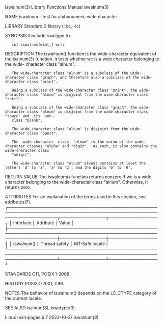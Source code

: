 iswalnum(3)							   Library Functions Manual							   iswalnum(3)

NAME
       iswalnum - test for alphanumeric wide character

LIBRARY
       Standard C library (libc, -lc)

SYNOPSIS
       #include <wctype.h>

       int iswalnum(wint_t wc);

DESCRIPTION
       The  iswalnum()	function  is the wide-character equivalent of the isalnum(3) function.	It tests whether wc is a wide character belonging to the wide-
       character class "alnum".

       The wide-character class "alnum" is a subclass of the wide-character class "graph", and therefore also a subclass of the wide-character class "print".

       Being a subclass of the wide-character class "print", the wide-character class "alnum" is disjoint from the wide-character class "cntrl".

       Being a subclass of the wide-character class "graph", the wide-character class "alnum" is disjoint from the wide-character class "space" and  its  sub‐
       class "blank".

       The wide-character class "alnum" is disjoint from the wide-character class "punct".

       The  wide-character  class  "alnum" is the union of the wide-character classes "alpha" and "digit".  As such, it also contains the wide-character class
       "xdigit".

       The wide-character class "alnum" always contains at least the letters 'A' to 'Z', 'a' to 'z', and the digits '0' to '9'.

RETURN VALUE
       The iswalnum() function returns nonzero if wc is a wide character belonging to the wide-character class "alnum".	 Otherwise, it returns zero.

ATTRIBUTES
       For an explanation of the terms used in this section, see attributes(7).
       ┌────────────────────────────────────────────────────────────────────────────────────────────────────────────────────┬───────────────┬────────────────┐
       │ Interface													    │ Attribute	    │ Value	     │
       ├────────────────────────────────────────────────────────────────────────────────────────────────────────────────────┼───────────────┼────────────────┤
       │ iswalnum()													    │ Thread safety │ MT-Safe locale │
       └────────────────────────────────────────────────────────────────────────────────────────────────────────────────────┴───────────────┴────────────────┘

STANDARDS
       C11, POSIX.1-2008.

HISTORY
       POSIX.1-2001, C99.

NOTES
       The behavior of iswalnum() depends on the LC_CTYPE category of the current locale.

SEE ALSO
       isalnum(3), iswctype(3)

Linux man-pages 6.7							  2023-10-31								   iswalnum(3)
